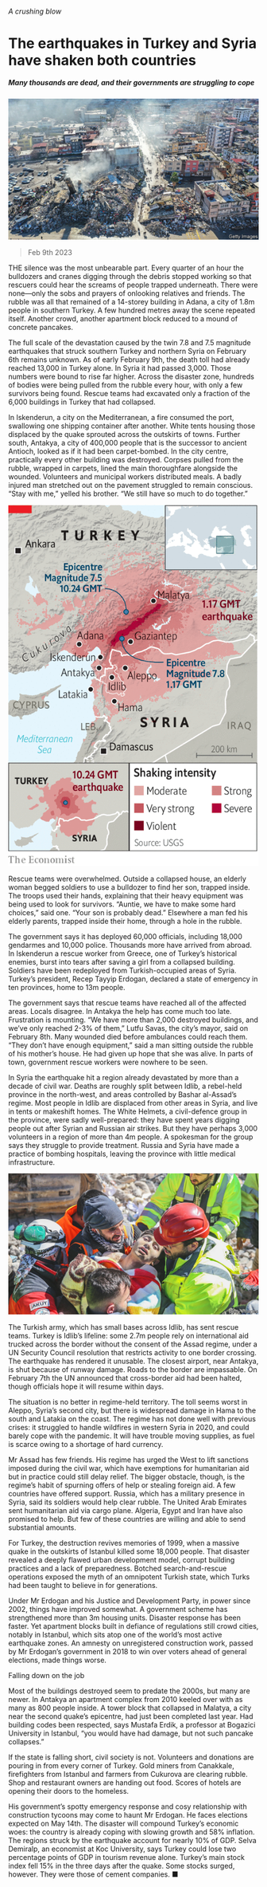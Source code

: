 ###### A crushing blow

# The earthquakes in Turkey and Syria have shaken both countries 

##### Many thousands are dead, and their governments are struggling to cope 

![image](images/20230211_EUP001.jpg) 

> Feb 9th 2023 

THE silence was the most unbearable part. Every quarter of an hour the bulldozers and cranes digging through the debris stopped working so that rescuers could hear the screams of people trapped underneath. There were none—only the sobs and prayers of onlooking relatives and friends. The rubble was all that remained of a 14-storey building in Adana, a city of 1.8m people in southern Turkey. A few hundred metres away the scene repeated itself. Another crowd, another apartment block reduced to a mound of concrete pancakes.

The full scale of the devastation caused by the twin 7.8 and 7.5 magnitude earthquakes that struck southern Turkey and northern Syria on February 6th remains unknown. As of early February 9th, the death toll had already reached 13,000 in Turkey alone. In Syria it had passed 3,000. Those numbers were bound to rise far higher. Across the disaster zone, hundreds of bodies were being pulled from the rubble every hour, with only a few survivors being found. Rescue teams had excavated only a fraction of the 6,000 buildings in Turkey that had collapsed.

In Iskenderun, a city on the Mediterranean, a fire consumed the port, swallowing one shipping container after another. White tents housing those displaced by the quake sprouted across the outskirts of towns. Further south, Antakya, a city of 400,000 people that is the successor to ancient Antioch, looked as if it had been carpet-bombed. In the city centre, practically every other building was destroyed. Corpses pulled from the rubble, wrapped in carpets, lined the main thoroughfare alongside the wounded. Volunteers and municipal workers distributed meals. A badly injured man stretched out on the pavement struggled to remain conscious. “Stay with me,” yelled his brother. “We still have so much to do together.” 

![image](images/20230211_EUM955.png) 


Rescue teams were overwhelmed. Outside a collapsed house, an elderly woman begged soldiers to use a bulldozer to find her son, trapped inside. The troops used their hands, explaining that their heavy equipment was being used to look for survivors. “Auntie, we have to make some hard choices,” said one. “Your son is probably dead.” Elsewhere a man fed his elderly parents, trapped inside their home, through a hole in the rubble. 

The government says it has deployed 60,000 officials, including 18,000 gendarmes and 10,000 police. Thousands more have arrived from abroad. In Iskenderun a rescue worker from Greece, one of Turkey’s historical enemies, burst into tears after saving a girl from a collapsed building. Soldiers have been redeployed from Turkish-occupied areas of Syria. Turkey’s president, Recep Tayyip Erdogan, declared a state of emergency in ten provinces, home to 13m people. 

The government says that rescue teams have reached all of the affected areas. Locals disagree. In Antakya the help has come much too late. Frustration is mounting. “We have more than 2,000 destroyed buildings, and we’ve only reached 2-3% of them,” Lutfu Savas, the city’s mayor, said on February 8th. Many wounded died before ambulances could reach them. “They don’t have enough equipment,” said a man sitting outside the rubble of his mother’s house. He had given up hope that she was alive. In parts of town, government rescue workers were nowhere to be seen. 

In Syria the earthquake hit a region already devastated by more than a decade of civil war. Deaths are roughly split between Idlib, a rebel-held province in the north-west, and areas controlled by Bashar al-Assad’s regime. Most people in Idlib are displaced from other areas in Syria, and live in tents or makeshift homes. The White Helmets, a civil-defence group in the province, were sadly well-prepared: they have spent years digging people out after Syrian and Russian air strikes. But they have perhaps 3,000 volunteers in a region of more than 4m people. A spokesman for the group says they struggle to provide treatment. Russia and Syria have made a practice of bombing hospitals, leaving the province with little medical infrastructure.

![image](images/20230211_EUP004.jpg) 


The Turkish army, which has small bases across Idlib, has sent rescue teams. Turkey is Idlib’s lifeline: some 2.7m people rely on international aid trucked across the border without the consent of the Assad regime, under a UN Security Council resolution that restricts activity to one border crossing. The earthquake has rendered it unusable. The closest airport, near Antakya, is shut because of runway damage. Roads to the border are impassable. On February 7th the UN announced that cross-border aid had been halted, though officials hope it will resume within days.

The situation is no better in regime-held territory. The toll seems worst in Aleppo, Syria’s second city, but there is widespread damage in Hama to the south and Latakia on the coast. The regime has not done well with previous crises: it struggled to handle wildfires in western Syria in 2020, and could barely cope with the pandemic. It will have trouble moving supplies, as fuel is scarce owing to a shortage of hard currency.

Mr Assad has few friends. His regime has urged the West to lift sanctions imposed during the civil war, which have exemptions for humanitarian aid but in practice could still delay relief. The bigger obstacle, though, is the regime’s habit of spurning offers of help or stealing foreign aid. A few countries have offered support. Russia, which has a military presence in Syria, said its soldiers would help clear rubble. The United Arab Emirates sent humanitarian aid via cargo plane. Algeria, Egypt and Iran have also promised to help. But few of these countries are willing and able to send substantial amounts.

For Turkey, the destruction revives memories of 1999, when a massive quake in the outskirts of Istanbul killed some 18,000 people. That disaster revealed a deeply flawed urban development model, corrupt building practices and a lack of preparedness. Botched search-and-rescue operations exposed the myth of an omnipotent Turkish state, which Turks had been taught to believe in for generations. 

Under Mr Erdogan and his Justice and Development Party, in power since 2002, things have improved somewhat. A government scheme has strengthened more than 3m housing units. Disaster response has been faster. Yet apartment blocks built in defiance of regulations still crowd cities, notably in Istanbul, which sits atop one of the world’s most active earthquake zones. An amnesty on unregistered construction work, passed by Mr Erdogan’s government in 2018 to win over voters ahead of general elections, made things worse. 

Falling down on the job

Most of the buildings destroyed seem to predate the 2000s, but many are newer. In Antakya an apartment complex from 2010 keeled over with as many as 800 people inside. A tower block that collapsed in Malatya, a city near the second quake’s epicentre, had just been completed last year. Had building codes been respected, says Mustafa Erdik, a professor at Bogazici University in Istanbul, “you would have had damage, but not such pancake collapses.”

If the state is falling short, civil society is not. Volunteers and donations are pouring in from every corner of Turkey. Gold miners from Canakkale, firefighters from Istanbul and farmers from Cukurova are clearing rubble. Shop and restaurant owners are handing out food. Scores of hotels are opening their doors to the homeless.

His government’s spotty emergency response and cosy relationship with construction tycoons may come to haunt Mr Erdogan. He faces elections expected on May 14th. The disaster will compound Turkey’s economic woes: the country is already coping with slowing growth and 58% inflation. The regions struck by the earthquake account for nearly 10% of GDP. Selva Demiralp, an economist at Koc University, says Turkey could lose two percentage points of GDP in tourism revenue alone. Turkey’s main stock index fell 15% in the three days after the quake. Some stocks surged, however. They were those of cement companies. ■

